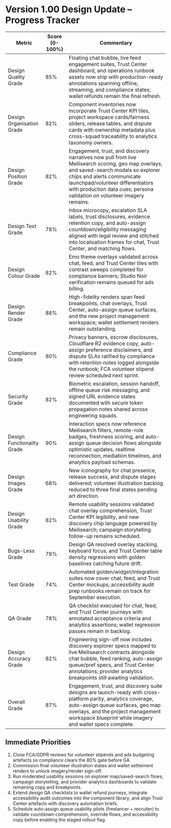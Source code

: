 # Version 1.00 Design Update – Progress Tracker

| Metric | Score (0-100%) | Commentary |
|--------|----------------|------------|
| Design Quality Grade | 85% | Floating chat bubble, live feed engagement suites, Trust Center dashboard, and operations runbook assets now ship with production-ready annotations spanning offline, streaming, and compliance states; wallet refunds remain the final refresh. |
| Design Organisation Grade | 82% | Component inventories now incorporate Trust Center KPI tiles, project workspace cards/fairness sliders, release tables, and dispute cards with ownership metadata plus cross-squad traceability to analytics taxonomy owners. |
| Design Position Grade | 82% | Engagement, trust, and discovery narratives now pull from live Meilisearch scoring, geo map overlays, and saved-search modals so explorer chips and alerts communicate launchpad/volunteer differentiators with production data cues; persona validation on volunteer imagery remains. |
| Design Text Grade | 78% | Inbox microcopy, escalation SLA labels, trust disclosures, evidence retention copy, and auto-assign countdown/eligibility messaging aligned with legal review and stitched into localisation frames for chat, Trust Center, and matching flows. |
| Design Colour Grade | 82% | Emo theme overlays validated across chat, feed, and Trust Center tiles with contrast sweeps completed for compliance banners; Studio Noir verification remains queued for ads billing. |
| Design Render Grade | 88% | High-fidelity renders span feed breakpoints, chat overlays, Trust Center, auto-assign queue surfaces, and the new project management workspace; wallet settlement renders remain outstanding. |
| Compliance Grade | 80% | Privacy banners, escrow disclosures, Cloudflare R2 evidence copy, auto-assign preference disclaimers, and dispute SLAs ratified by compliance with retention notes logged alongside the runbook; FCA volunteer stipend review scheduled next sprint. |
| Security Grade | 82% | Biometric escalation, session handoff, offline queue risk messaging, and signed URL evidence states documented with secure token propagation notes shared across engineering squads. |
| Design Functionality Grade | 90% | Interaction specs now reference Meilisearch filters, remote-role badges, freshness scoring, and auto-assign queue decision flows alongside optimistic updates, realtime reconnection, mediation timelines, and analytics payload schemas. |
| Design Images Grade | 68% | New iconography for chat presence, release success, and dispute stages delivered; volunteer illustration backlog reduced to three final states pending art direction. |
| Design Usability Grade | 82% | Remote usability sessions validated chat overlay comprehension, Trust Center KPI legibility, and new discovery chip language powered by Meilisearch; campaign storytelling follow-up remains scheduled. |
| Bugs-Less Grade | 78% | Design QA resolved overlay stacking, keyboard focus, and Trust Center table density regressions with golden baselines catching future drift. |
| Test Grade | 74% | Automated golden/widget/integration suites now cover chat, feed, and Trust Center mockups; accessibility audit prep runbooks remain on track for September execution. |
| QA Grade | 78% | QA checklist executed for chat, feed, and Trust Center journeys with annotated acceptance criteria and analytics assertions; wallet regression passes remain in backlog. |
| Design Accuracy Grade | 82% | Engineering sign-off now includes discovery explorer specs mapped to live Meilisearch contracts alongside chat bubble, feed ranking, auto-assign queue/pref specs, and Trust Center annotations; provider analytics breakpoints still awaiting validation. |
| Overall Grade | 87% | Engagement, trust, and discovery suite designs are launch-ready with cross-platform parity, analytics coverage, auto-assign queue surfaces, geo map overlays, and the project management workspace blueprint while imagery and wallet specs complete. |
## Immediate Priorities
1. Close FCA/GDPR reviews for volunteer stipends and ads budgeting artefacts so compliance clears the 80% gate before GA.
2. Commission final volunteer illustration states and wallet settlement renders to unlock imagery/render sign-off.
3. Run moderated usability sessions on explorer map/saved-search flows, campaign storytelling, and provider analytics dashboards to validate remaining copy and breakpoints.
4. Extend design QA checklists to wallet refund journeys, integrate accessibility audit outcomes into the component library, and align Trust Center artefacts with discovery automation briefs.
5. Schedule auto-assign queue usability pilots (freelancer + recruiter) to validate countdown comprehension, override flows, and accessibility copy before enabling the staged rollout flag.
